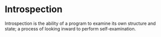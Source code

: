 # Introspection

Introspection is the ability of a program to examine its own structure and state; a process of looking inward to perform self-examination.